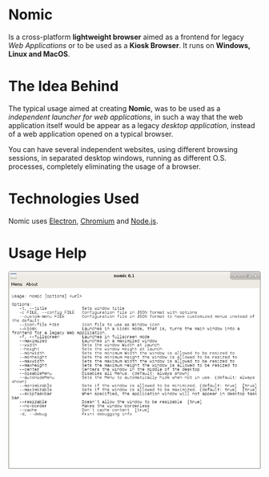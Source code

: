 # Nomic

Is a cross-platform **lightweight browser** aimed as a frontend for legacy *Web Applications* or to be used as a **Kiosk Browser**. It runs on **Windows, Linux and MacOS**.

# The Idea Behind

The typical usage aimed at creating **Nomic**, was to be used as a *independent launcher for web applications*, in such a way that the web application itself would be appear as a legacy *desktop application*, instead of a web application opened on a typical browser.

You can have several independent websites, using different browsing sessions, in separated desktop windows, running as different O.S. processes, completely eliminating the usage of a browser.

# Technologies Used
Nomic uses [Electron](https://github.com/electron/electron), [Chromium](https://www.chromium.org) and [Node.js](https://nodejs.org).


# Usage Help


![Screenshot of Usage Help](https://raw.githubusercontent.com/hvmonteiro/nomic/master/images/screenshot-01.png)

